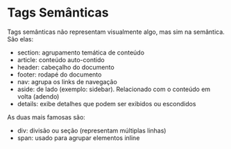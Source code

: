 # Tags Semânticas
Tags semânticas não representam visualmente algo, mas sim na semântica. São elas:
- section: agrupamento temática de conteúdo
- article: conteúdo auto-contido
- header: cabeçalho do documento
- footer: rodapé do documento
- nav: agrupa os links de navegação
- aside: de lado (exemplo: sidebar). Relacionado com o conteúdo em volta (adendo)
- details: exibe detalhes que podem ser exibidos ou escondidos

As duas mais famosas são:
- div: divisão ou seção (representam múltiplas linhas)
- span: usado para agrupar elementos inline
